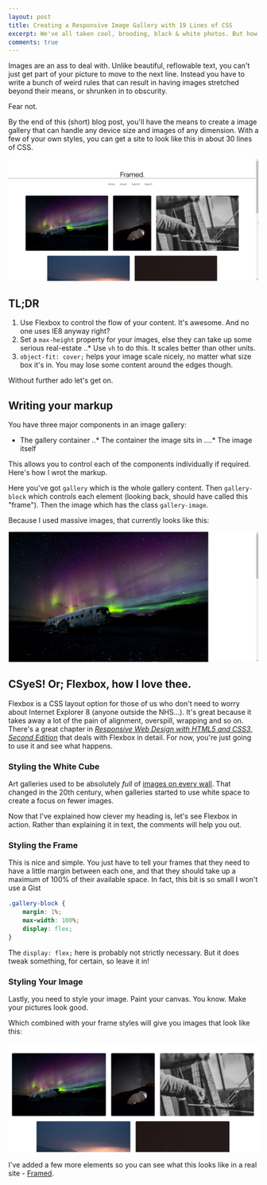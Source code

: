 ```yaml
---
layout: post
title: Creating a Responsive Image Gallery with 19 Lines of CSS
excerpt: We've all taken cool, brooding, black & white photos. But how do you make them brood even when they're viewed on mobile? Let me tell you about Flexbox...
comments: true
---
```


Images are an ass to deal with. Unlike beautiful, reflowable text, you can't just get part of your picture to move to the next line. Instead you have to write a bunch of weird rules that can result in having images stretched beyond their means, or shrunken in to obscurity.

Fear not.

By the end of this (short) blog post, you'll have the means to create a image gallery that can handle any device size and images of any dimension. With a few of your own styles, you can get a site to look like this in about 30 lines of CSS.

![final-project](/images/framed.png)

## TL;DR
1. Use Flexbox to control the flow of your content. It's awesome. And no one uses IE8 anyway right?
2. Set a `max-height` property for your images, else they can take up some serious real-estate
..* Use `vh` to do this. It scales better than other units.
3. `object-fit: cover;` helps your image scale nicely, no matter what size box it's in. You may lose some content around the edges though.

Without further ado let's get on.

## Writing your markup
You have three major components in an image gallery:
+ The gallery container
..* The container the image sits in
....* The image itself

This allows you to control each of the components individually if required. Here's how I wrot the markup.

<script src="https://gist.github.com/edwardcgordon/d2eb9b07b51b0a93734bb02019524e34.js"></script>

Here you've got `gallery` which is the whole gallery content. Then `gallery-block` which controls each element (looking back, should have called this "frame"). Then the image which has the class `gallery-image`.

Because I used massive images, that currently looks like this:

![gallery-without-styles](/images/gallery-no-style.jpg)

## CSyeS! Or; Flexbox, how I love thee.
Flexbox is a CSS layout option for those of us who don't need to worry about Internet Explorer 8 (anyone outside the NHS...). It's great because it takes away a lot of the pain of alignment, overspill, wrapping and so on. There's a great chapter in [*Responsive Web Design with HTML5 and CSS3, Second Edition*](https://www.amazon.co.uk/Responsive-Web-Design-HTML5-CSS3/dp/1784398934/) that deals with Flexbox in detail. For now, you're just going to use it and see what happens.

### Styling the White Cube
Art galleries used to be absolutely *full* of [images on every wall](https://commons.wikimedia.org/wiki/File:Fran%C3%A7ois-Joseph_Heim_-_Charles_V_Distributing_Awards_to_the_Artists_at_the_Close_of_the_Salon_of_1824_-_WGA11328.jpg). That changed in the 20th century, when galleries started to use white space to create a focus on fewer images.

Now that I've explained how clever my heading is, let's see Flexbox in action. Rather than explaining it in text, the comments will help you out.

<script src="https://gist.github.com/edwardcgordon/ce72496204cda95fc3d04b862203bfe8.js"></script>

### Styling the Frame
This is nice and simple. You just have to tell your frames that they need to have a little margin between each one, and that they should take up a maximum of 100% of their available space. In fact, this bit is so small I won't use a Gist

```css
.gallery-block {
	margin: 1%;
	max-width: 100%;
	display: flex;
}
```

The `display: flex;` here is probably not strictly necessary. But it does tweak something, for certain, so leave it in!

### Styling Your Image
Lastly, you need to style your image. Paint your canvas. You know. Make your pictures look good.

<script src="https://gist.github.com/edwardcgordon/6068a26d26292730844c9d95e5dc71e5.js"></script>

Which combined with your frame styles will give you images that look like this:

![final-image-gallery](/images/styled-photos.png)

I've added a few more elements so you can see what this looks like in a real site - [Framed](https://edwardcgordon.github.io/framed).

